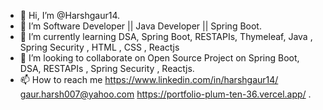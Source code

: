 - 👋 Hi, I’m @Harshgaur14.
- 👀 I’m Software Developer || Java Developer || Spring Boot.
- 🌱 I’m currently learning DSA, Spring Boot, RESTAPIs, Thymeleaf, Java , Spring Security , HTML , CSS , Reactjs
- 💞️ I’m looking to collaborate on Open Source Project on Spring Boot, DSA, RESTAPIs , Spring Security , Reactjs.
- 📫 How to reach me https://www.linkedin.com/in/harshgaur14/  gaur.harsh007@yahoo.com https://portfolio-plum-ten-36.vercel.app/ . 

<!---
Harshgaur14/Harshgaur14 is a ✨ special ✨ repository because its `README.md` (this file) appears on your GitHub profile.
You can click the Preview link to take a look at your changes.
--->
